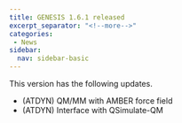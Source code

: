 ```yaml
---
title: GENESIS 1.6.1 released
excerpt_separator: "<!--more-->"
categories:
 - News
sidebar:
  nav: sidebar-basic
---
```


This version has the following updates.

-   (ATDYN) QM/MM with AMBER force field
-   (ATDYN) Interface with QSimulate-QM
<!--more-->
